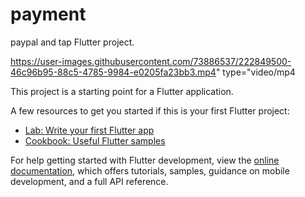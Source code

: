 # payment

paypal and tap  Flutter project.

https://user-images.githubusercontent.com/73886537/222849500-46c96b95-88c5-4785-9984-e0205fa23bb3.mp4" type="video/mp4

This project is a starting point for a Flutter application.

A few resources to get you started if this is your first Flutter project:

- [Lab: Write your first Flutter app](https://docs.flutter.dev/get-started/codelab)
- [Cookbook: Useful Flutter samples](https://docs.flutter.dev/cookbook)

For help getting started with Flutter development, view the
[online documentation](https://docs.flutter.dev/), which offers tutorials,
samples, guidance on mobile development, and a full API reference.

